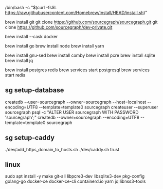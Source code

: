 /bin/bash -c "$(curl -fsSL https://raw.githubusercontent.com/Homebrew/install/HEAD/install.sh)"

brew install git
git clone https://github.com/sourcegraph/sourcegraph.git
git clone https://github.com/sourcegraph/dev-private.git

brew install --cask docker

brew install go
brew install node
brew install yarn

brew install gnu-sed
brew install comby
brew install pcre
brew install sqlite
brew install jq

brew install postgres redis
brew services start postgresql
brew services start redis

## sg setup-database
createdb --user=sourcegraph --owner=sourcegraph --host=localhost --encoding=UTF8 --template=template0 sourcegraph
createuser --superuser sourcegraph
psql -c "ALTER USER sourcegraph WITH PASSWORD 'sourcegraph';"
createdb --owner=sourcegraph --encoding=UTF8 --template=template0 sourcegraph

## sg setup-caddy
./dev/add_https_domain_to_hosts.sh
./dev/caddy.sh trust



## linux


sudo apt install -y
  make
  git-all
  libpcre3-dev
  libsqlite3-dev
  pkg-config
  golang-go
  docker-ce
  docker-ce-cli
  containerd.io
  yarn
  jq
  libnss3-tools
